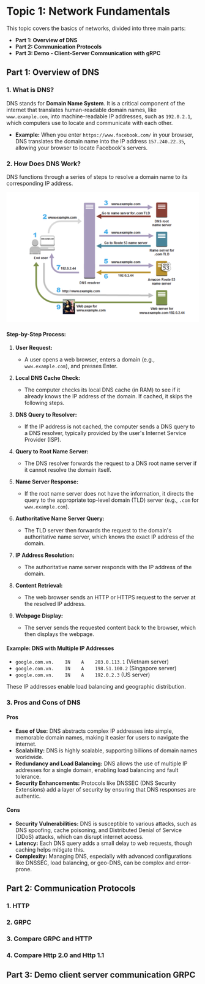 # Topic 1: Network Fundamentals

This topic covers the basics of networks, divided into three main parts:

- **Part 1: Overview of DNS**
- **Part 2: Communication Protocols**
- **Part 3: Demo - Client-Server Communication with gRPC**

## Part 1: Overview of DNS

### 1. What is DNS?

DNS stands for **Domain Name System**. It is a critical component of the internet that translates human-readable domain names, like `www.example.com`, into machine-readable IP addresses, such as `192.0.2.1`, which computers use to locate and communicate with each other.

- **Example:** When you enter `https://www.facebook.com/` in your browser, DNS translates the domain name into the IP address `157.240.22.35`, allowing your browser to locate Facebook's servers.

### 2. How Does DNS Work?

DNS functions through a series of steps to resolve a domain name to its corresponding IP address.

![DNS Flow](./flow-dns.png)

#### Step-by-Step Process:

1. **User Request:**
   - A user opens a web browser, enters a domain (e.g., `www.example.com`), and presses Enter.

2. **Local DNS Cache Check:**
   - The computer checks its local DNS cache (in RAM) to see if it already knows the IP address of the domain. If cached, it skips the following steps.

3. **DNS Query to Resolver:**
   - If the IP address is not cached, the computer sends a DNS query to a DNS resolver, typically provided by the user's Internet Service Provider (ISP).

4. **Query to Root Name Server:**
   - The DNS resolver forwards the request to a DNS root name server if it cannot resolve the domain itself.

5. **Name Server Response:**
   - If the root name server does not have the information, it directs the query to the appropriate top-level domain (TLD) server (e.g., `.com` for `www.example.com`).

6. **Authoritative Name Server Query:**
   - The TLD server then forwards the request to the domain's authoritative name server, which knows the exact IP address of the domain.

7. **IP Address Resolution:**
   - The authoritative name server responds with the IP address of the domain.

8. **Content Retrieval:**
   - The web browser sends an HTTP or HTTPS request to the server at the resolved IP address.

9. **Webpage Display:**
   - The server sends the requested content back to the browser, which then displays the webpage.

#### Example: DNS with Multiple IP Addresses

- `google.com.vn.    IN    A    203.0.113.1`  (Vietnam server)
- `google.com.vn.    IN    A    198.51.100.2` (Singapore server)
- `google.com.vn.    IN    A    192.0.2.3`    (US server)

These IP addresses enable load balancing and geographic distribution.

### 3. Pros and Cons of DNS

#### Pros

- **Ease of Use:** DNS abstracts complex IP addresses into simple, memorable domain names, making it easier for users to navigate the internet.
- **Scalability:** DNS is highly scalable, supporting billions of domain names worldwide.
- **Redundancy and Load Balancing:** DNS allows the use of multiple IP addresses for a single domain, enabling load balancing and fault tolerance.
- **Security Enhancements:** Protocols like DNSSEC (DNS Security Extensions) add a layer of security by ensuring that DNS responses are authentic.

#### Cons

- **Security Vulnerabilities:** DNS is susceptible to various attacks, such as DNS spoofing, cache poisoning, and Distributed Denial of Service (DDoS) attacks, which can disrupt internet access.
- **Latency:** Each DNS query adds a small delay to web requests, though caching helps mitigate this.
- **Complexity:** Managing DNS, especially with advanced configurations like DNSSEC, load balancing, or geo-DNS, can be complex and error-prone.


## Part 2: Communication Protocols

### 1. HTTP
### 2. GRPC
### 3. Compare GRPC and HTTP
### 4. Compare Http 2.0 and Http 1.1

## Part 3: Demo client server communication GRPC